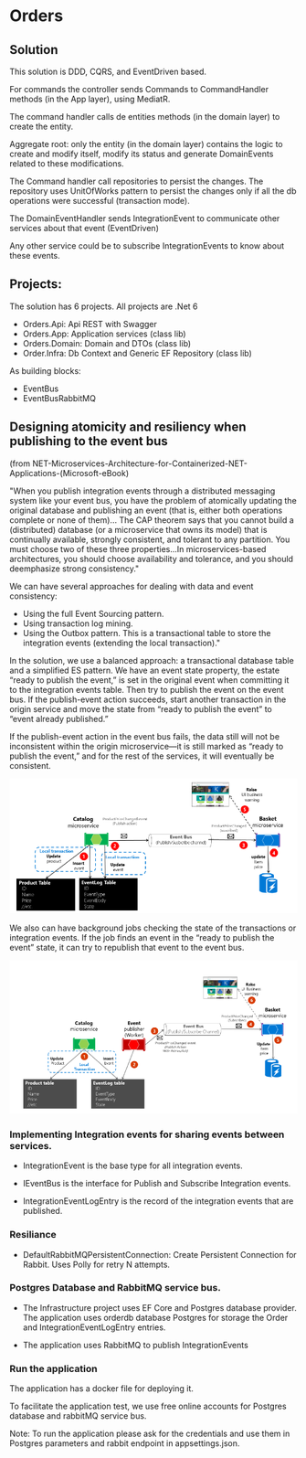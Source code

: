 # Orders

## Solution

This solution is DDD, CQRS, and EventDriven based.

For commands the controller sends Commands to CommandHandler methods (in the App layer), using MediatR.

The command handler calls de entities methods (in the domain layer) to create the entity.

Aggregate root: only the entity (in the domain layer) contains the logic to create and modify itself, modify its status and generate DomainEvents related to these modifications.

The Command handler call repositories to persist the changes. The repository uses UnitOfWorks pattern to persist the changes only if all the db operations were successful (transaction mode).

The DomainEventHandler sends IntegrationEvent to communicate other services about that event (EventDriven)

Any other service could be to subscribe IntegrationEvents to know about these events.


## Projects: 

The solution has 6 projects. All projects are .Net 6

- Orders.Api: Api REST with Swagger
- Orders.App: Application services (class lib)
- Orders.Domain: Domain and DTOs (class lib)
- Order.Infra: Db Context and Generic EF Repository (class lib)

As building blocks:
- EventBus
- EventBusRabbitMQ

## Designing atomicity and resiliency when publishing to the event bus 

(from NET-Microservices-Architecture-for-Containerized-NET-Applications-(Microsoft-eBook)

"When you publish integration events through a distributed messaging system like your event bus, you have the problem of atomically updating the original database and publishing an event (that is, either both operations complete or none of them)... The CAP theorem says that you cannot build a (distributed) database (or a microservice that owns its model) that is continually available, strongly consistent, and tolerant to any partition. You must choose two of these three properties...In microservices-based architectures, you should choose availability and tolerance, and you should deemphasize strong consistency." 

We can have several approaches for dealing with data and event consistency:
- Using the full Event Sourcing pattern.
- Using transaction log mining.
- Using the Outbox pattern. This is a transactional table to store the integration events (extending the local transaction)."

In the solution, we use a balanced approach: a transactional database table and a simplified ES pattern. We have an event state property, the estate “ready to publish the event,” is set in the original event when committing it to the integration events table. Then try to publish the event on the event bus. If the publish-event action succeeds, start another transaction in the origin service and move the state from “ready to publish the event” to “event already published.”

If the publish-event action in the event bus fails, the data still will not be inconsistent within the origin microservice—it is still marked as “ready to publish the event,” and for the rest of the services, it will eventually be consistent. 

![Image](/pictures/publish2.png)

We also can have background jobs checking the state of the transactions or integration events. If the job finds an event in the “ready to publish the event” state, it can try to republish that event to the event bus.

![Image](/pictures/publish3.png)

### Implementing Integration events for sharing events between services.	

- IntegrationEvent is the base type for all integration events.

- IEventBus is the interface for Publish and Subscribe Integration events.

- IntegrationEventLogEntry is the record of the integration events that are published.

### Resiliance

- DefaultRabbitMQPersistentConnection:  Create Persistent Connection for Rabbit. Uses Polly for retry N attempts.

### Postgres Database and RabbitMQ service bus.

- The Infrastructure project uses EF Core and Postgres database provider. The application uses orderdb database Postgres for storage the Order and IntegrationEventLogEntry entries.

- The application uses RabbitMQ to publish IntegrationEvents

### Run the application

The application has a docker file for deploying it.

To facilitate the application test, we use free online accounts for Postgres database and rabbitMQ service bus. 

Note: To run the application please ask for the credentials and use them in Postgres parameters and rabbit endpoint in appsettings.json.
